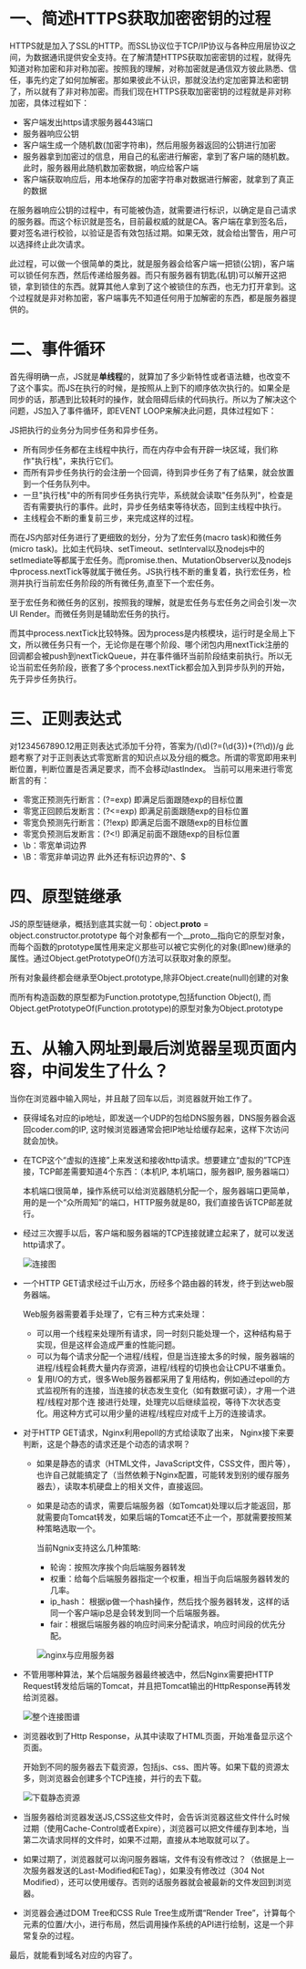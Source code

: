# 一、简述HTTPS获取加密密钥的过程
HTTPS就是加入了SSL的HTTP。而SSL协议位于TCP/IP协议与各种应用层协议之间，为数据通讯提供安全支持。在了解清楚HTTPS获取加密密钥的过程，就得先知道对称加密和非对称加密。按照我的理解，对称加密就是通信双方彼此熟悉、信任，事先约定了如何加解密。那如果彼此不认识，那就没法约定加密算法和密钥了，所以就有了非对称加密。而我们现在HTTPS获取加密密钥的过程就是非对称加密，具体过程如下：
- 客户端发出https请求服务器443端口
- 服务器响应公钥
- 客户端生成一个随机数(加密字符串)，然后用服务器返回的公钥进行加密
- 服务器拿到加密过的信息，用自己的私密进行解密，拿到了客户端的随机数。此时，服务器用此随机数加密数据，响应给客户端
- 客户端获取响应后，用本地保存的加密字符串对数据进行解密，就拿到了真正的数据


在服务器响应公钥的过程中，有可能被伪造，就需要进行标识，以确定是自己请求的服务器。而这个标识就是签名，目前最权威的就是CA。客户端在拿到签名后，要对签名进行校验，以验证是否有效包括过期。如果无效，就会给出警告，用户可以选择终止此次请求。

此过程，可以做一个很简单的类比，就是服务器会给客户端一把锁(公钥)，客户端可以锁任何东西，然后传递给服务器。而只有服务器有钥匙(私钥)可以解开这把锁，拿到锁住的东西。就算其他人拿到了这个被锁住的东西，也无力打开拿到。这个过程就是非对称加密，客户端事先不知道任何用于加解密的东西，都是服务器提供的。

# 二、事件循环
首先得明确一点，JS就是<strong>单线程</strong>的，就算加了多少新特性或者语法糖，也改变不了这个事实。而JS在执行的时候，是按照从上到下的顺序依次执行的。如果全是同步的话，那遇到比较耗时的操作，就会阻碍后续的代码执行。所以为了解决这个问题，JS加入了事件循环，即EVENT LOOP来解决此问题，具体过程如下：

JS把执行的业务分为同步任务和异步任务。
- 所有同步任务都在主线程中执行，而在内存中会有开辟一块区域，我们称作"执行栈"，来执行它们。
- 而所有异步任务执行的会注册一个回调，待到异步任务了有了结果，就会放置到一个任务队列中。
- 一旦"执行栈"中的所有同步任务执行完毕，系统就会读取"任务队列"，检查是否有需要执行的事件。此时，异步任务结束等待状态，回到主线程中执行。
- 主线程会不断的重复前三步，来完成这样的过程。

而在JS内部对任务进行了更细致的划分，分为了宏任务(macro task)和微任务(micro task)。比如主代码块、setTimeout、setInterval以及nodejs中的setImediate等都属于宏任务。而promise.then、MutationObserver以及nodejs中process.nextTick等就属于微任务。JS执行栈不断的重复着，执行宏任务，检测并执行当前宏任务阶段的所有微任务,直至下一个宏任务。

至于宏任务和微任务的区别，按照我的理解，就是宏任务与宏任务之间会引发一次UI Render。而微任务则是辅助宏任务的执行。

而其中process.nextTick比较特殊。因为process是内核模块，运行时是全局上下文，所以微任务只有一个，无论你是在哪个阶段、哪个闭包内用nextTick注册的回调都会被push到nextTickQueue，并在事件循环当前阶段结束前执行。所以无论当前宏任务阶段，嵌套了多个process.nextTick都会加入到异步队列的开始，先于异步任务执行。

# 三、正则表达式

对1234567890.12用正则表达式添加千分符，答案为/(\d)(?=(\d{3})+(?!\d))/g
此题考察了对于正则表达式零宽断言的知识点以及分组的概念。所谓的零宽即用来判断位置，判断位置是否满足要求，而不会移动lastIndex。
当前可以用来进行零宽断言的有：
- 零宽正预测先行断言：(?=exp) 即满足后面跟随exp的目标位置
- 零宽正回顾后发断言：(?<=exp) 即满足前面跟随exp的目标位置
- 零宽负预测先行断言：(?!exp) 即满足后面不跟随exp的目标位置
- 零宽负预测后发断言：(?<!) 即满足前面不跟随exp的目标位置
- \b：零宽单词边界
- \B：零宽非单词边界
此外还有标识边界的^、$

# 四、原型链继承

JS的原型链继承，概括到底其实就一句：object.__proto__ = object.constructor.prototype
每个对象都有一个__proto__指向它的原型对象，而每个函数的prototype属性用来定义那些可以被它实例化的对象(即new)继承的属性。通过Object.getPrototypeOf()方法可以获取对象的原型。

所有对象最终都会继承至Object.prototype,除非Object.create(null)创建的对象

而所有构造函数的原型都为Function.prototype,包括function Object(), 而Object.getPrototypeOf(Function.prototype)的原型对象为Object.prototype

# 五、从输入网址到最后浏览器呈现页面内容，中间发生了什么？

当你在浏览器中输入网址，并且敲了回车以后，浏览器就开始工作了。
- 获得域名对应的ip地址，即发送一个UDP的包给DNS服务器，DNS服务器会返回coder.com的IP, 这时候浏览器通常会把IP地址给缓存起来，这样下次访问就会加快。
- 在TCP这个“虚拟的连接”上来发送和接收http请求。想要建立“虚拟的”TCP连接，TCP邮差需要知道4个东西：（本机IP, 本机端口，服务器IP, 服务器端口）

  本机端口很简单，操作系统可以给浏览器随机分配一个，服务器端口更简单，用的是一个“众所周知”的端口，HTTP服务就是80，我们直接告诉TCP邮差就行。
- 经过三次握手以后，客户端和服务器端的TCP连接就建立起来了，就可以发送http请求了。
  
  ![连接图](https://mmbiz.qpic.cn/mmbiz_png/KyXfCrME6UJtecodDmhbLARcnicmYUxLXfhzhnQ9QE6gj188MgVftYDnPoEU75myVCc9UNauypl9Ful7y7bh8cw/640?wx_fmt=png&tp=webp&wxfrom=5&wx_lazy=1)
- 一个HTTP GET请求经过千山万水，历经多个路由器的转发，终于到达web服务器端。

  Web服务器需要着手处理了，它有三种方式来处理：
  - 可以用一个线程来处理所有请求，同一时刻只能处理一个，这种结构易于实现，但是这样会造成严重的性能问题。
  - 可以为每个请求分配一个进程/线程，但是当连接太多的时候，服务器端的进程/线程会耗费大量内存资源，进程/线程的切换也会让CPU不堪重负。
  - 复用I/O的方式，很多Web服务器都采用了复用结构，例如通过epoll的方式监视所有的连接，当连接的状态发生变化（如有数据可读），才用一个进程/线程对那个连     接进行处理，处理完以后继续监视，等待下次状态变化。用这种方式可以用少量的进程/线程应对成千上万的连接请求。
- 对于HTTP GET请求，Nginx利用epoll的方式给读取了出来， Nginx接下来要判断，这是个静态的请求还是个动态的请求啊？
  - 如果是静态的请求（HTML文件，JavaScript文件，CSS文件，图片等），也许自己就能搞定了（当然依赖于Nginx配置，可能转发到别的缓存服务器去），读取本机硬盘上的相关文件，直接返回。
  - 如果是动态的请求，需要后端服务器（如Tomcat)处理以后才能返回，那就需要向Tomcat转发，如果后端的Tomcat还不止一个，那就需要按照某种策略选取一个。
    
    当前Ngnix支持这么几种策略:
    - 轮询：按照次序挨个向后端服务器转发
    - 权重：给每个后端服务器指定一个权重，相当于向后端服务器转发的几率。
    - ip_hash： 根据ip做一个hash操作，然后找个服务器转发，这样的话同一个客户端ip总是会转发到同一个后端服务器。
    - fair：根据后端服务器的响应时间来分配请求，响应时间段的优先分配。
    
    ![nginx与应用服务器](https://mmbiz.qpic.cn/mmbiz_png/KyXfCrME6UJtecodDmhbLARcnicmYUxLXCPeNnuyz1ZBTHkPVlFAUIBy612Wn3GcyshlTRyjN2I8T3iaTPzuo7ibQ/640?wx_fmt=png&tp=webp&wxfrom=5&wx_lazy=1)

- 不管用哪种算法，某个后端服务器最终被选中，然后Nginx需要把HTTP Request转发给后端的Tomcat，并且把Tomcat输出的HttpResponse再转发给浏览器。
  
  ![整个连接图谱](https://mmbiz.qpic.cn/mmbiz_png/KyXfCrME6UJtecodDmhbLARcnicmYUxLX85tOHEcpBVlOMPMBeVJ92Kt7SguL8eTjbUxNBHZggkI283lroDoM1g/640?wx_fmt=png&tp=webp&wxfrom=5&wx_lazy=1)
  
- 浏览器收到了Http Response，从其中读取了HTML页面，开始准备显示这个页面。
  
  开始到不同的服务器去下载资源，包括js、css、图片等。如果下载的资源太多，则浏览器会创建多个TCP连接，并行的去下载。
  
  ![下载静态资源](https://mmbiz.qpic.cn/mmbiz_png/KyXfCrME6UJtecodDmhbLARcnicmYUxLXjdsj3kiaE65BnFF8TCCyI9UA1wVf1Nj7XC1htib8QpC12r1nUic1cqtCQ/640?wx_fmt=png&tp=webp&wxfrom=5&wx_lazy=1)
  
- 当服务器给浏览器发送JS,CSS这些文件时，会告诉浏览器这些文件什么时候过期（使用Cache-Control或者Expire），浏览器可以把文件缓存到本地，当第二次请求同样的文件时，如果不过期，直接从本地取就可以了。

- 如果过期了，浏览器就可以询问服务器端，文件有没有修改过？（依据是上一次服务器发送的Last-Modified和ETag），如果没有修改过（304 Not Modified），还可以使用缓存。否则的话服务器就会被最新的文件发回到浏览器。

- 浏览器会通过DOM Tree和CSS Rule Tree生成所谓“Render Tree”，计算每个元素的位置/大小，进行布局，然后调用操作系统的API进行绘制，这是一个非常复杂的过程。
  
最后，就能看到域名对应的内容了。
